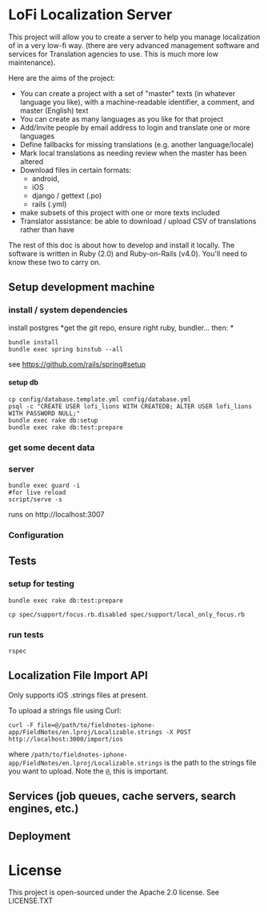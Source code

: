 # LoFi  Localization Server

This project will allow you to create a server to help you manage localization of in a very low-fi way. (there are very advanced management software and services for Translation agencies to use. This is much more low maintenance).

Here are the aims of the project:

* You can create a project with a set of "master" texts (in whatever language you like), with a machine-readable identifier, a comment, and master (English) text
* You can create as many languages as you like for that project
* Add/Invite people by email address to login and translate one or more languages
* Define fallbacks for missing translations (e.g. another language/locale)
* Mark local translations as needing review when the master has been altered
* Download files in certain formats:
    * android,
    * iOS
    * django / gettext (.po)
    * rails (.yml)
* make subsets of this project with one or more texts included
* Translator assistance: be able to download / upload CSV of translations rather than have


The rest of this doc is about how to develop and install it locally. The software is written in Ruby (2.0) and Ruby-on-Rails (v4.0). You'll need to know these two to carry on.

## Setup development machine

### install / system dependencies
install postgres
*get the git repo, ensure right ruby, bundler... then: *
```
bundle install
bundle exec spring binstub --all
```
see https://github.com/rails/spring#setup


#### setup db
```
cp config/database.template.yml config/database.yml
psql -c "CREATE USER lofi_lions WITH CREATEDB; ALTER USER lofi_lions WITH PASSWORD NULL;"
bundle exec rake db:setup
bundle exec rake db:test:prepare
```

### get some decent data

### server

```
bundle exec guard -i
#for live reload
script/serve -s
```
runs on http://localhost:3007

### Configuration


## Tests

### setup for testing
```
bundle exec rake db:test:prepare

cp spec/support/focus.rb.disabled spec/support/local_only_focus.rb
```

### run tests
```
rspec
```

## Localization File Import API

Only supports iOS .strings files at present.

To upload a strings file using Curl:

    curl -F file=@/path/to/fieldnotes-iphone-app/FieldNotes/en.lproj/Localizable.strings -X POST http://localhost:3000/import/ios

where `/path/to/fieldnotes-iphone-app/FieldNotes/en.lproj/Localizable.strings` is the path to the strings file you want to upload.
Note the `@`, this is important.


## Services (job queues, cache servers, search engines, etc.)

## Deployment


# License

This project is open-sourced under the Apache 2.0 license. See LICENSE.TXT